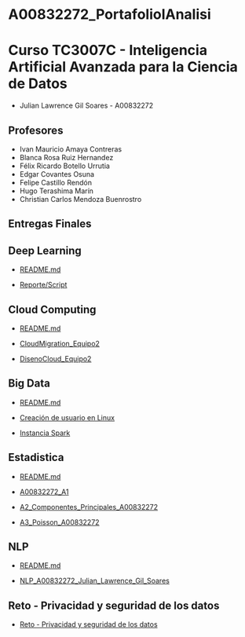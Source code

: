 # A00832272_PortafolioIAnalisi

# Curso TC3007C - Inteligencia Artificial Avanzada para la Ciencia de Datos

* Julian Lawrence Gil Soares - A00832272

## Profesores
* Ivan Mauricio Amaya Contreras
* Blanca Rosa Ruiz Hernandez
* Félix Ricardo Botello Urrutia
* Edgar Covantes Osuna
* Felipe Castillo Rendón
* Hugo Terashima Marín
* Christian Carlos Mendoza Buenrostro

## Entregas Finales

## Deep Learning
  * <a href="https://github.com/Julian7312/PortafolioAnalisis_A00832272_TC3007C/blob/main/final/Deep%20Learning/README.MD">README.md</a>
 
  * <a href="https://github.com/Julian7312/PortafolioAnalisis_A00832272_TC3007C/blob/main/final/Deep%20Learning/Momento%20de%20Retroalimentaci%C3%B3n%20Individual_%20Implementaci%C3%B3n%20de%20un%20modelo%20de%20Deep%20Learning.%20(1).pdf"> Reporte/Script</a>

## Cloud Computing
  * <a href="https://github.com/Julian7312/PortafolioAnalisis_A00832272_TC3007C/blob/main/final/Cloud%20Computing/README.MD">README.md</a>
 
  * <a href="https://github.com/Julian7312/PortafolioAnalisis_A00832272_TC3007C/blob/main/final/Cloud%20Computing/CloudMigration_Equipo2.pdf">CloudMigration_Equipo2</a>

  * <a href="https://github.com/Julian7312/PortafolioAnalisis_A00832272_TC3007C/blob/main/final/Cloud%20Computing/DisenoCloud_Equipo2.pdf">DisenoCloud_Equipo2</a>

## Big Data
  * <a href="https://github.com/Julian7312/PortafolioAnalisis_A00832272_TC3007C/blob/main/final/Big%20Data/README.md">README.md</a>
 
  * <a href="https://github.com/Julian7312/PortafolioAnalisis_A00832272_TC3007C/blob/main/final/Big%20Data/Creaci%C3%B3n%20de%20usuario%20en%20Linux.pdf"> Creación de usuario en Linux</a>

  * <a href="https://github.com/Julian7312/PortafolioAnalisis_A00832272_TC3007C/blob/main/final/Big%20Data/Instancia%20Spark.pdf">Instancia Spark</a>

## Estadistica
  * <a href="https://github.com/Julian7312/PortafolioImplementacion_A00832272_TC3007C/blob/main/final/Estadistica/README.md">README.md</a>
 
  * <a href="https://github.com/Julian7312/PortafolioAnalisis_A00832272_TC3007C/blob/main/final/Estadistica/A00832272_A1.pdf">A00832272_A1</a>

  * <a href="https://github.com/Julian7312/PortafolioAnalisis_A00832272_TC3007C/blob/main/final/Estadistica/A2_Componentes_Principales_A00832272.pdf">A2_Componentes_Principales_A00832272</a>

  * <a href="https://github.com/Julian7312/PortafolioAnalisis_A00832272_TC3007C/blob/main/final/Estadistica/A3_Poisson_A00832272.pdf">A3_Poisson_A00832272</a>

## NLP
  * <a href="https://github.com/Julian7312/PortafolioAnalisis_A00832272_TC3007C/blob/main/final/NLP/README.MD">README.md</a>
 
  * <a href="https://github.com/Julian7312/PortafolioAnalisis_A00832272_TC3007C/blob/main/final/NLP/NLP_A00832272_Julian_Lawrence_Gil_Soares.pdf">NLP_A00832272_Julian_Lawrence_Gil_Soares</a>

## Reto - Privacidad y seguridad de los datos
  * <a href="https://github.com/Julian7312/PortafolioAnalisis_A00832272_TC3007C/blob/main/final/Reto%20-%20Privacidad%20y%20seguridad%20de%20los%20datos/Reto_Privacidad_y_Seguridad_de_los_Datos.pdf">Reto - Privacidad y seguridad de los datos</a>

 

